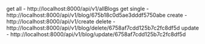get all - http://localhost:8000/api/v1/allBlogs
get single - http://localhost:8000/api/v1/blog/675b18c0d5ae3dddf5750abe
create - http://localhost:8000/api/v1/create
delete -http://localhost:8000/api/v1/blog/delete/6758af7cdd125b7c2fc8df5d
update - http://localhost:8000/api/v1/blog/update/6758af7cdd125b7c2fc8df5d
